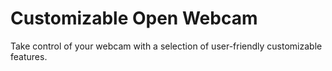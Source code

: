 # Customizable Open Webcam

Take control of your webcam with a selection of user-friendly customizable features. 
